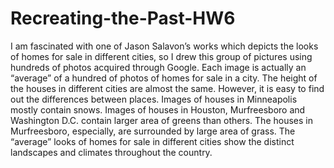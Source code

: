 # Recreating-the-Past-HW6

I am fascinated with one of Jason Salavon’s works which depicts the looks of homes for sale in different cities, so I drew this group of pictures using hundreds of photos acquired through Google. Each image is actually an “average” of a hundred of photos of homes for sale in a city. The height of the houses in different cities are almost the same. However, it is easy to find out the differences between places. Images of houses in Minneapolis mostly contain snows. Images of houses in Houston, Murfreesboro and Washington D.C. contain larger area of greens than others. The houses in Murfreesboro, especially, are surrounded by large area of grass. The “average” looks of homes for sale in different cities show the distinct landscapes and climates throughout the country.
